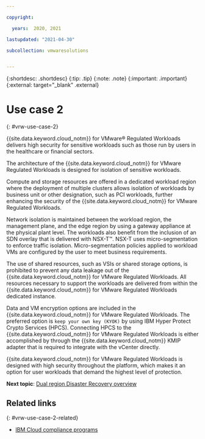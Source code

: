 ```yaml
---

copyright:

  years:  2020, 2021

lastupdated: "2021-04-30"

subcollection: vmwaresolutions


---
```


{:shortdesc: .shortdesc}
{:tip: .tip}
{:note: .note}
{:important: .important}
{:external: target="_blank" .external}

# Use case 2
{: #vrw-use-case-2}

{{site.data.keyword.cloud_notm}} for VMware® Regulated Workloads delivers high security for sensitive workloads such as those run by users in the healthcare or financial sectors.

The architecture of the {{site.data.keyword.cloud_notm}} for VMware Regulated Workloads is designed for isolation of sensitive workloads.

Compute and storage resources are offered in a dedicated workload region where the deployment of multiple clusters allows isolation of workloads by business unit or other designation, such as PCI workloads, further enhancing the security of the {{site.data.keyword.cloud_notm}} for VMware Regulated Workloads.

Network isolation is maintained between the workload region, the management plane, and the edge region by using a gateway appliance at the physical plant level. The workloads also benefit from the inclusion of an SDN overlay that is delivered with NSX-T™. NSX-T uses micro-segmentation to enforce traffic isolation. Micro-segmentation policies applied to workload VMs are configured by the user to meet business requirements.

The use of shared resources, such as VSIs or shared storage options, is prohibited to prevent any data leakage out of the {{site.data.keyword.cloud_notm}} for VMware Regulated Workloads. All resources necessary to support the workloads are delivered from within the {{site.data.keyword.cloud_notm}} for VMware Regulated Workloads dedicated instance.

Data and VM encryption options are included in the {{site.data.keyword.cloud_notm}} for VMware Regulated Workloads. The preferred option is `keep your own key (KYOK)` by using IBM Hyper Protect Crypto Services (HPCS). Connecting HPCS to the {{site.data.keyword.cloud_notm}} for VMware Regulated Workloads is either accomplished by through the {{site.data.keyword.cloud_notm}} KMIP adapter that is required to integrate with the vCenter directly.

{{site.data.keyword.cloud_notm}} for VMware Regulated Workloads is designed with high security throughout the platform, which makes it an option for user workloads that demand the highest level of protection.

**Next topic**: [Dual region Disaster Recovery overview](/docs/vmwaresolutions?topic=vmwaresolutions-vrw-dualregion-overview)

## Related links
{: #vrw-use-case-2-related}

* [IBM Cloud compliance programs](https://www.ibm.com/cloud/compliance)
